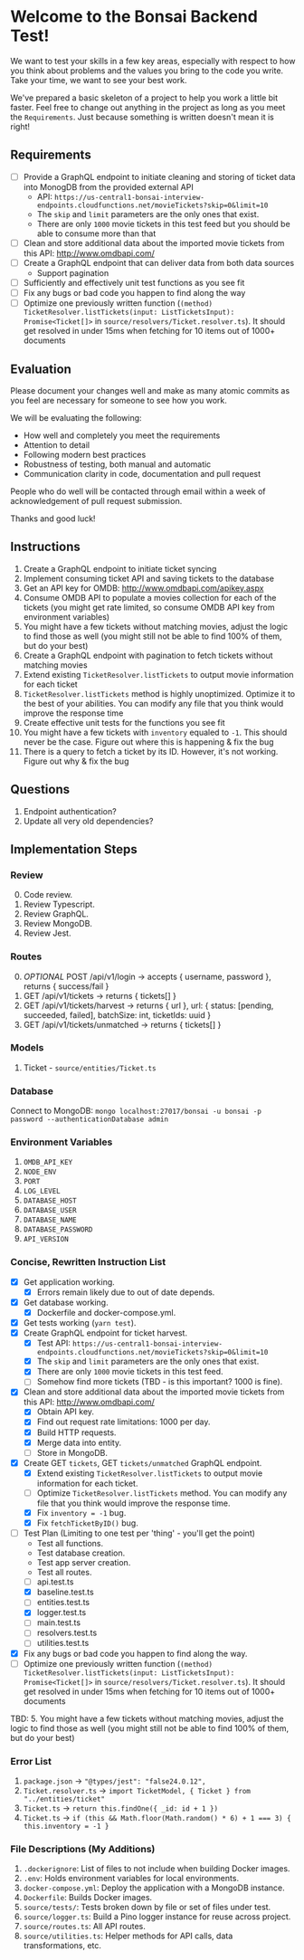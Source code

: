 # Welcome to the Bonsai Backend Test!

We want to test your skills in a few key areas, especially with respect to how you think about problems and the values you bring to the code you write. Take your time, we want to see your best work.

We've prepared a basic skeleton of a project to help you work a little bit faster. Feel free to change out anything in the project as long as you meet the `Requirements`. Just because something is written doesn't mean it is right!

## Requirements

- [ ] Provide a GraphQL endpoint to initiate cleaning and storing of ticket data into MonogDB from the provided external API
  - API: `https://us-central1-bonsai-interview-endpoints.cloudfunctions.net/movieTickets?skip=0&limit=10`
  - The `skip` and `limit` parameters are the only ones that exist.
  - There are only `1000` movie tickets in this test feed but you should be able to consume more than that
- [ ] Clean and store additional data about the imported movie tickets from this API: http://www.omdbapi.com/
- [ ] Create a GraphQL endpoint that can deliver data from both data sources
  - Support pagination
- [ ] Sufficiently and effectively unit test functions as you see fit
- [ ] Fix any bugs or bad code you happen to find along the way
- [ ] Optimize one previously written function (`(method) TicketResolver.listTickets(input: ListTicketsInput): Promise<Ticket[]>` in `source/resolvers/Ticket.resolver.ts`). It should get resolved in under 15ms when fetching for 10 items out of 1000+ documents

## Evaluation

Please document your changes well and make as many atomic commits as you feel are necessary for someone to see how you work.

We will be evaluating the following:

- How well and completely you meet the requirements
- Attention to detail
- Following modern best practices
- Robustness of testing, both manual and automatic
- Communication clarity in code, documentation and pull request

People who do well will be contacted through email within a week of acknowledgement of pull request submission.

Thanks and good luck!

## Instructions

1. Create a GraphQL endpoint to initiate ticket syncing
2. Implement consuming ticket API and saving tickets to the database
3. Get an API key for OMDB: http://www.omdbapi.com/apikey.aspx
4. Consume OMDB API to populate a movies collection for each of the tickets (you might get rate limited, so consume OMDB API key from environment variables)
5. You might have a few tickets without matching movies, adjust the logic to find those as well (you might still not be able to find 100% of them, but do your best)
6. Create a GraphQL endpoint with pagination to fetch tickets without matching movies
7. Extend existing `TicketResolver.listTickets` to output movie information for each ticket
8. `TicketResolver.listTickets` method is highly unoptimized. Optimize it to the best of your abilities. You can modify any file that you think would improve the response time
9. Create effective unit tests for the functions you see fit
10. You might have a few tickets with `inventory` equaled to `-1`. This should never be the case. Figure out where this is happening & fix the bug
11. There is a query to fetch a ticket by its ID. However, it's not working. Figure out why & fix the bug

## Questions

1. Endpoint authentication?
2. Update all very old dependencies?

## Implementation Steps

### Review

0. Code review.
1. Review Typescript.
2. Review GraphQL.
3. Review MongoDB.
4. Review Jest.

### Routes

0. *OPTIONAL* POST /api/v1/login -> accepts { username, password }, returns { success/fail }
1. GET /api/v1/tickets -> returns { tickets[] }
2. GET /api/v1/tickets/harvest -> returns { url }, url: { status: [pending, succeeded, failed], batchSize: int, ticketIds: uuid }
3. GET /api/v1/tickets/unmatched -> returns { tickets[] }

### Models

1. Ticket - `source/entities/Ticket.ts`

### Database

Connect to MongoDB: `mongo localhost:27017/bonsai -u bonsai -p password --authenticationDatabase admin`

### Environment Variables

1. `OMDB_API_KEY`
2. `NODE_ENV`
3. `PORT`
4. `LOG_LEVEL`
5. `DATABASE_HOST`
6. `DATABASE_USER`
7. `DATABASE_NAME`
8. `DATABASE_PASSWORD`
9. `API_VERSION`

### Concise, Rewritten Instruction List

- [x] Get application working.
  - [x] Errors remain likely due to out of date depends.
- [x] Get database working.
  - [x] Dockerfile and docker-compose.yml.
- [x] Get tests working (`yarn test`).
- [x] Create GraphQL endpoint for ticket harvest.
  - [x] Test API: `https://us-central1-bonsai-interview-endpoints.cloudfunctions.net/movieTickets?skip=0&limit=10`
  - [x] The `skip` and `limit` parameters are the only ones that exist.
  - [x] There are only `1000` movie tickets in this test feed.
  - [ ] Somehow find more tickets (TBD - is this important? 1000 is fine).
- [x] Clean and store additional data about the imported movie tickets from this API: http://www.omdbapi.com/
  - [x] Obtain API key.
  - [x] Find out request rate limitations: 1000 per day.
  - [x] Build HTTP requests.
  - [x] Merge data into entity.
  - [ ] Store in MongoDB.
- [x] Create GET `tickets`, GET `tickets/unmatched` GraphQL endpoint.
  - [x] Extend existing `TicketResolver.listTickets` to output movie information for each ticket.
  - [ ] Optimize `TicketResolver.listTickets` method. You can modify any file that you think would improve the response time.
  - [x] Fix `inventory = -1` bug.
  - [x] Fix `fetchTicketByID()` bug.
- [ ] Test Plan (Limiting to one test per 'thing' - you'll get the point)
  - Test all functions.
  - Test database creation.
  - Test app server creation.
  - Test all routes.
  - [ ] api.test.ts
  - [x] baseline.test.ts
  - [ ] entities.test.ts
  - [x] logger.test.ts
  - [ ] main.test.ts
  - [ ] resolvers.test.ts
  - [ ] utilities.test.ts

- [x] Fix any bugs or bad code you happen to find along the way.
- [ ] Optimize one previously written function (`(method) TicketResolver.listTickets(input: ListTicketsInput): Promise<Ticket[]>` in `source/resolvers/Ticket.resolver.ts`). It should get resolved in under 15ms when fetching for 10 items out of 1000+ documents

TBD: 
5. You might have a few tickets without matching movies, adjust the logic to find those as well (you might still not be able to find 100% of them, but do your best)

### Error List

1. `package.json` -> `"@types/jest": "false24.0.12",`
2. `Ticket.resolver.ts` -> `import TicketModel, { Ticket } from "../entities/ticket"`
3. `Ticket.ts` -> `return this.findOne({ _id: id + 1 })`
4. `Ticket.ts` -> `if (this && Math.floor(Math.random() * 6) + 1 === 3) { this.inventory = -1 }`

### File Descriptions (My Additions)

1. `.dockerignore`: List of files to not include when building Docker images.
2. `.env`: Holds environment variables for local environments.
3. `docker-compose.yml`: Deploy the application with a MongoDB instance.
4. `Dockerfile`: Builds Docker images.
5. `source/tests/`: Tests broken down by file or set of files under test.
6. `source/logger.ts`: Build a Pino logger instance for reuse across project.
7. `source/routes.ts`: All API routes.
8. `source/utilities.ts`: Helper methods for API calls, data transformations, etc.


